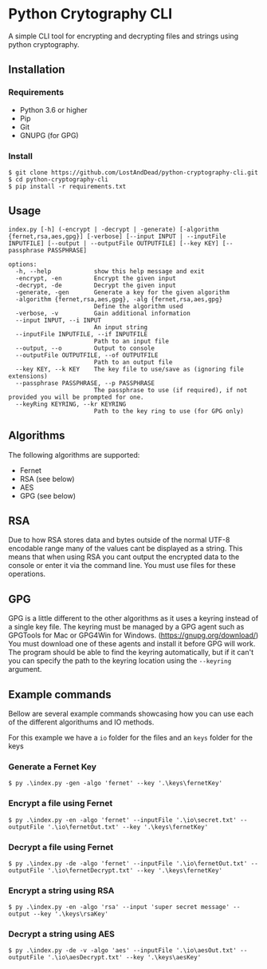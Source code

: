 # Python Crytography CLI

A simple CLI tool for encrypting and decrypting files and strings using python cryptography.

## Installation

### Requirements

- Python 3.6 or higher
- Pip
- Git
- GNUPG (for GPG)

### Install

```console
$ git clone https://github.com/LostAndDead/python-cryptography-cli.git
$ cd python-cryptography-cli
$ pip install -r requirements.txt
```

## Usage
```console
index.py [-h] (-encrypt | -decrypt | -generate) [-algorithm {fernet,rsa,aes,gpg}] [-verbose] [--input INPUT | --inputFile INPUTFILE] [--output | --outputFile OUTPUTFILE] [--key KEY] [--passphrase PASSPHRASE]

options:
  -h, --help            show this help message and exit
  -encrypt, -en         Encrypt the given input
  -decrypt, -de         Decrypt the given input
  -generate, -gen       Generate a key for the given algorithm
  -algorithm {fernet,rsa,aes,gpg}, -alg {fernet,rsa,aes,gpg}
                        Define the algorithm used
  -verbose, -v          Gain additional information
  --input INPUT, --i INPUT
                        An input string
  --inputFile INPUTFILE, --if INPUTFILE
                        Path to an input file
  --output, --o         Output to console
  --outputFile OUTPUTFILE, --of OUTPUTFILE
                        Path to an output file
  --key KEY, --k KEY    The key file to use/save as (ignoring file extensions)
  --passphrase PASSPHRASE, --p PASSPHRASE
                        The passphrase to use (if required), if not provided you will be prompted for one.
  --keyRing KEYRING, --kr KEYRING
                        Path to the key ring to use (for GPG only)
```

## Algorithms
The following algorithms are supported:

- Fernet
- RSA (see below)
- AES
- GPG (see below)

## RSA
Due to how RSA stores data and bytes outside of the normal UTF-8 encodable range many of the values cant be displayed as a string. This means that when using RSA you cant output the encrypted data to the console or enter it via the command line. You must use files for these operations.

## GPG
GPG is a little different to the other algorithms as it uses a keyring instead of a single key file. The keyring must be managed by a GPG agent such as GPGTools for Mac or GPG4Win for Windows. (https://gnupg.org/download/) You must download one of these agents and install it before GPG will work. The program should be able to find the keyring automatically, but if it can't you can specify the path to the keyring location using the `--keyring` argument.

## Example commands
Bellow are several example commands showcasing how you can use each of the different algorithums and IO methods.

For this example we have a `io` folder for the files and an `keys` folder for the keys

### Generate a Fernet Key
```console
$ py .\index.py -gen -algo 'fernet' --key '.\keys\fernetKey'
```

### Encrypt a file using Fernet
```console
$ py .\index.py -en -algo 'fernet' --inputFile '.\io\secret.txt' --outputFile '.\io\fernetOut.txt' --key '.\keys\fernetKey'
```

### Decrypt a file using Fernet
```console
$ py .\index.py -de -algo 'fernet' --inputFile '.\io\fernetOut.txt' --outputFile '.\io\fernetDecrypt.txt' --key '.\keys\fernetKey'
```

### Encrypt a string using RSA
```console
$ py .\index.py -en -algo 'rsa' --input 'super secret message' --output --key '.\keys\rsaKey'
```

### Decrypt a string using AES
```console
$ py .\index.py -de -v -algo 'aes' --inputFile '.\io\aesOut.txt' --outputFile '.\io\aesDecrypt.txt' --key '.\keys\aesKey'
```